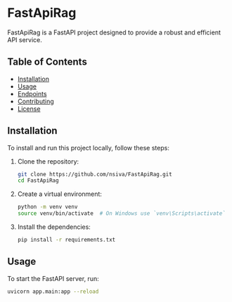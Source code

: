# FastApiRag

FastApiRag is a FastAPI project designed to provide a robust and efficient API service.

## Table of Contents

- [Installation](#installation)
- [Usage](#usage)
- [Endpoints](#endpoints)
- [Contributing](#contributing)
- [License](#license)

## Installation

To install and run this project locally, follow these steps:

1. Clone the repository:

    ```sh
    git clone https://github.com/nsiva/FastApiRag.git
    cd FastApiRag
    ```

2. Create a virtual environment:

    ```sh
    python -m venv venv
    source venv/bin/activate  # On Windows use `venv\Scripts\activate`
    ```

3. Install the dependencies:

    ```sh
    pip install -r requirements.txt
    ```

## Usage

To start the FastAPI server, run:

```sh
uvicorn app.main:app --reload